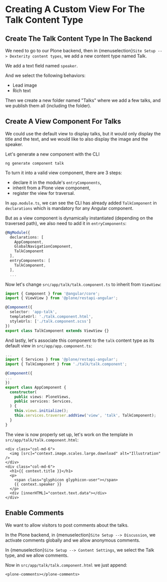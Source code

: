 # Creating A Custom View For The Talk Content Type

## Create The Talk Content Type In The Backend

We need to go to our Plone backend, then in {menuselection}`Site Setup --> Dexterity content types`,
we add a new content type named Talk.

We add a text field named `speaker`.

And we select the following behaviors:

- Lead image
- Rich text

Then we create a new folder named "Talks" where we add a few talks, and we publish them all (including the folder).

## Create A View Component For Talks

We could use the default view to display talks, but it would only display the title and the text,
and we would like to also display the image and the speaker.

Let's generate a new component with the CLI

```console
ng generate component talk
```

To turn it into a valid view component, there are 3 steps:

- declare it in the module's `entryComponents`,
- inherit from a Plone view component,
- register the view for traversal.

In `app.module.ts`, we can see the CLI has already added `TalkComponent` in `declarations` which is mandatory
for any Angular component.

But as a view component is dynamically instantiated (depending on the traversed path), we also need to add it in `entryComponents`:

```ts
@NgModule({
  declarations: [
    AppComponent,
    GlobalNavigationComponent,
    TalkComponent
  ],
  entryComponents: [
    TalkComponent,
  ],
  ...
```

Now let's change `src/app/talk/talk.component.ts` to inherit from `ViewView`:

```ts
import { Component } from '@angular/core';
import { ViewView } from '@plone/restapi-angular';

@Component({
  selector: 'app-talk',
  templateUrl: './talk.component.html',
  styleUrls: ['./talk.component.scss']
})
export class TalkComponent extends ViewView {}
```

And lastly, let's associate this component to the `talk` content type as its default view in `src/app/app.component.ts`:

```ts
...
import { Services } from '@plone/restapi-angular';
import { TalkComponent } from './talk/talk.component';

@Component({
...
})
export class AppComponent {
  constructor(
    public views: PloneViews,
    public services: Services,
  ) {
    this.views.initialize();
    this.services.traverser.addView('view', 'talk', TalkComponent);
  }
}
```

The view is now properly set up, let's work on the template in `src/app/talk/talk.component.html`:

```html+ng2
<div class="col-md-6">
  <img [src]="context.image.scales.large.download" alt="Illustration" />
</div>
<div class="col-md-6">
  <h1>{{ context.title }}</h1>
  <p>
    <span class="glyphicon glyphicon-user"></span>
    {{ context.speaker }}
  </p>
  <div [innerHTML]="context.text.data"></div>
</div>
```

## Enable Comments

We want to allow visitors to post comments about the talks.

In the Plone backend, in {menuselection}`Site Setup --> Discussion`, we activate comments globally and we allow anonymous comments.

In {menuselection}`Site Setup --> Content Settings`, we select the Talk type, and we allow comments.

Now in `src/app/talk/talk.component.html` we just append:

```html+ng2
<plone-comments></plone-comments>
```
